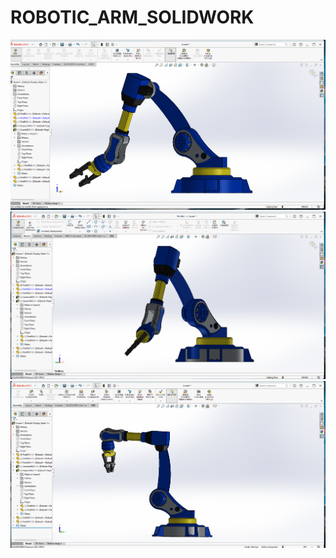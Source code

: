 # ROBOTIC_ARM_SOLIDWORK

![IMAGE 1](https://github.com/cjayahansa/ROBOTIC_ARM_SOLIDWORK/blob/main/Screenshot%202025-10-19%20194633.png)
![IMAGE 1](https://github.com/cjayahansa/ROBOTIC_ARM_SOLIDWORK/blob/main/Screenshot%202025-10-19%20194733.png)
![IMAGE 1](https://github.com/cjayahansa/ROBOTIC_ARM_SOLIDWORK/blob/main/Screenshot%202025-10-19%20194858.png)
